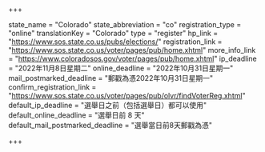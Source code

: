 +++

state_name = "Colorado"
state_abbreviation = "co"
registration_type = "online"
translationKey = "Colorado"
type = "register"
hp_link = "https://www.sos.state.co.us/pubs/elections/"
registration_link = "https://www.sos.state.co.us/voter/pages/pub/home.xhtml"
more_info_link = "https://www.coloradosos.gov/voter/pages/pub/home.xhtml"
ip_deadline = "2022年11月8日星期二"
online_deadline = "2022年10月31日星期一"
mail_postmarked_deadline = "郵戳為憑2022年10月31日星期一"
confirm_registration_link = "https://www.sos.state.co.us/voter/pages/pub/olvr/findVoterReg.xhtml"
default_ip_deadline = "選舉日之前（包括選舉日）都可以使用"
default_online_deadline = "選舉日前 8 天"
default_mail_postmarked_deadline = "選舉當日前8天郵戳為憑"

+++